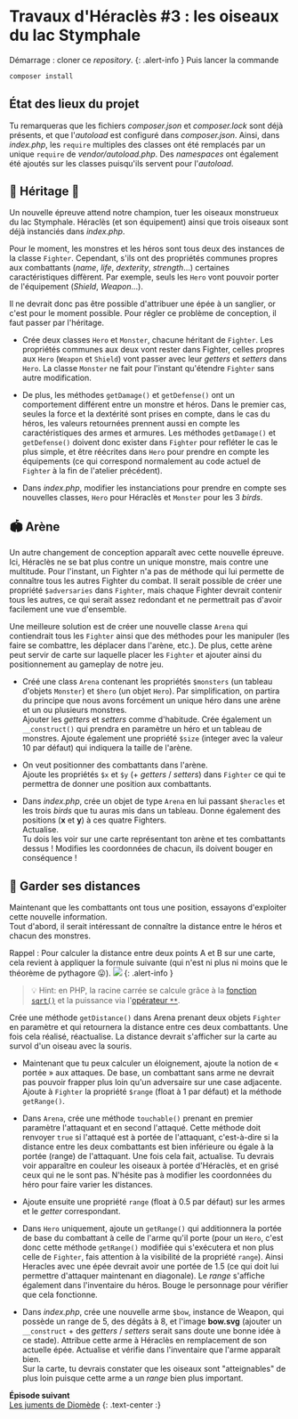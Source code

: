 # Travaux d'Héraclès #3 : les&nbsp;oiseaux du lac Stymphale
 
Démarrage : cloner ce *repository*.
{: .alert-info }
Puis lancer la commande 
```bash
composer install
```

## État des lieux du projet

Tu remarqueras que les fichiers *composer.json* et *composer.lock* sont déjà présents, et que l'*autoload* est configuré dans *composer.json*. Ainsi, dans *index.php*, les `require` multiples des classes ont été remplacés par un unique `require` de *vendor/autoload.php*. Des *namespaces* ont également été ajoutés sur les classes puisqu'ils servent pour l'*autoload*. 

## 🧔 Héritage 🦅

Un nouvelle épreuve attend notre champion, tuer les oiseaux monstrueux du lac Stymphale. Héraclès (et son équipement) ainsi que trois oiseaux sont déjà instanciés dans *index.php*.

Pour le moment, les monstres et les héros sont tous deux des instances de la classe `Fighter`. Cependant, s'ils ont des propriétés communes propres aux combattants (*name*, *life*, *dexterity*, *strength*...) certaines caractéristiques diffèrent. Par exemple, seuls les `Hero` vont pouvoir porter de l'équipement (*Shield*, *Weapon*...).

Il ne devrait donc pas être possible d'attribuer une épée à un sanglier, or c'est pour le moment possible. Pour régler ce problème de conception, il faut passer par l'héritage.

- Crée deux classes `Hero` et `Monster`, chacune héritant de `Fighter`. Les propriétés communes aux deux vont rester dans Fighter, celles propres aux `Hero` (`Weapon` et `Shield`) vont passer avec leur *getters* et *setters* dans `Hero`. La classe `Monster` ne fait pour l'instant qu'étendre `Fighter` sans autre modification.
- De plus, les méthodes `getDamage()` et `getDefense()` ont un comportement différent entre un monstre et héros. Dans le premier cas, seules la force et la dextérité sont prises en compte, dans le cas du héros, les valeurs retournées prennent aussi en compte les caractéristiques des armes et armures. Les méthodes `getDamage()` et `getDefense()` doivent donc exister dans `Fighter` pour refléter le cas le plus simple, et être réécrites dans `Hero` pour prendre en compte les équipements (ce qui correspond normalement au code actuel de `Fighter` à la fin de l'atelier précédent).

- Dans *index.php*, modifier les instanciations pour prendre en compte ses nouvelles classes, `Hero` pour Héraclès et `Monster` pour les 3 *birds*.

## 🏟️ Arène

Un autre changement de conception apparaît avec cette nouvelle épreuve. Ici, Héraclès ne se bat plus contre un unique monstre, mais contre une multitude. Pour l'instant, un Fighter n'a pas de méthode qui lui permette de connaître tous les autres Fighter du combat. Il serait possible de créer une propriété `$adversaries` dans `Fighter`, mais chaque Fighter devrait contenir tous les autres, ce qui serait assez redondant et ne permettrait pas d'avoir facilement une vue d'ensemble. 

Une meilleure solution est de créer une nouvelle classe `Arena` qui contiendrait tous les `Fighter` ainsi que des méthodes pour les manipuler (les faire se combattre, les déplacer dans l'arène, etc.). De plus, cette arène peut servir de carte sur laquelle placer les `Fighter` et ajouter ainsi du positionnement au gameplay de notre jeu. 

- Créé une class `Arena` contenant les propriétés `$monsters` (un tableau d'objets `Monster`) et `$hero` (un objet `Hero`). Par simplification, on partira du principe que nous avons forcément un unique héro dans une arène et un ou plusieurs monstres.   
Ajouter les *getters* et *setters* comme d'habitude. Crée également un `__construct()` qui prendra en paramètre un héro et un tableau de monstres. Ajoute également une propriété `$size` (integer avec la valeur 10 par défaut) qui indiquera la taille de l'arène. 

- On veut positionner des combattants dans l'arène.  
  Ajoute les propriétés `$x` et `$y` (+ *getters* / *setters*) dans `Fighter` ce qui te permettra de donner une position aux combattants. 

- Dans *index.php*, crée un objet de type `Arena` en lui passant `$heracles` et les trois *birds* que tu auras mis dans un tableau. Donne également des positions (**x** et **y**) à ces quatre Fighters.  
  Actualise.  
  Tu dois les voir sur une carte représentant ton arène et tes combattants dessus ! Modifies les coordonnées de chacun, ils doivent bouger en conséquence !

## 📐 Garder ses distances

Maintenant que les combattants ont tous une position, essayons d'exploiter cette nouvelle information.  
Tout d'abord, il serait intéressant de connaître la distance entre le héros et chacun des monstres.

Rappel : Pour calculer la distance entre deux points A et B sur une carte, cela revient à appliquer la formule suivante (qui n'est ni plus ni moins que le théorème de pythagore 😛).
![](https://wikimedia.org/api/rest_v1/media/math/render/png/b337eb9100bc60a3125751271848230ad2a0d447)
{: .alert-info }

>💡 Hint: en PHP, la racine carrée se calcule grâce à la [fonction `sqrt()`](https://www.php.net/manual/fr/function.sqrt) et la puissance via l'[opérateur&nbsp;`**`](https://www.php.net/manual/fr/language.operators.arithmetic.php).

Crée une méthode `getDistance()` dans Arena prenant deux objets `Fighter` en paramètre et qui retournera la distance entre ces deux combattants. Une fois cela réalisé, réactualise. La distance devrait s'afficher sur la carte au survol d'un oiseau avec la souris.

- Maintenant que tu peux calculer un éloignement, ajoute la notion de « portée » aux attaques. De base, un combattant sans arme ne devrait pas pouvoir frapper plus loin qu'un adversaire sur une case adjacente. Ajoute à `Fighter` la propriété `$range` (float à 1 par défaut) et la méthode `getRange()`.

- Dans `Arena`, crée une méthode `touchable()` prenant en premier paramètre l'attaquant et en second l'attaqué. Cette méthode doit renvoyer `true` si l'attaqué est à portée de l'attaquant, c'est-à-dire si la distance entre les deux combattants est bien inférieure ou égale à la portée (range) de l'attaquant. Une fois cela fait, actualise. Tu devrais voir apparaître en couleur les oiseaux à portée d'Héraclès, et en grisé ceux qui ne le sont pas. N'hésite pas à modifier les coordonnées du héro pour faire varier les distances. 

- Ajoute ensuite une propriété `range` (float à 0.5 par défaut) sur les armes et le *getter* correspondant.

- Dans `Hero` uniquement, ajoute un `getRange()` qui additionnera la portée de base du combattant à celle de l'arme qu'il porte (pour un `Hero`, c'est donc cette méthode `getRange()` modifiée qui s'exécutera et non plus celle de `Fighter`, fais attention à la visibilité de la propriété `range`). Ainsi Heracles avec une épée devrait avoir une portée de 1.5 (ce qui doit lui permettre d'attaquer maintenant en diagonale). Le *range* s'affiche également dans l'inventaire du héros. Bouge le personnage pour vérifier que cela fonctionne.

- Dans *index.php*, crée une nouvelle arme `$bow`, instance de Weapon, qui possède un range de 5, des dégâts à 8, et l'image **bow.svg** (ajouter un `__construct` + des *getters* / *setters* serait sans doute une bonne idée à ce stade). Attribue cette arme à Héraclès en remplacement de son actuelle épée. Actualise et vérifie dans l'inventaire que l'arme apparaît bien.  
Sur la carte, tu devrais constater que les oiseaux sont "atteignables" de plus loin puisque cette arme a un *range* bien plus important.


**Épisode suivant**  
[Les juments de Diomède](https://wildcodeschool.github.io/workshop-php-poo-heracles-labour-4/)
{: .text-center :}